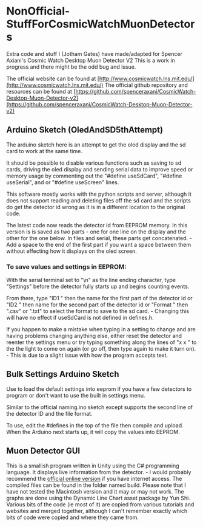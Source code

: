 # NonOfficial-StuffForCosmicWatchMuonDetectors
Extra code and stuff I (Jotham Gates) have made/adapted for Spencer Axiani's Cosmic Watch Desktop Muon Detector V2
This is a work in progress and there might be the odd bug and issue.

The official website can be found at [http://www.cosmicwatch.lns.mit.edu/](http://www.cosmicwatch.lns.mit.edu/)
The official github repository and resources can be found at [https://github.com/spenceraxani/CosmicWatch-Desktop-Muon-Detector-v2](https://github.com/spenceraxani/CosmicWatch-Desktop-Muon-Detector-v2)

## Arduino Sketch (OledAndSD5thAttempt)
The arduino sketch here is an attempt to get the oled display and the sd card to work at the same time.


It should be possible to disable various functions such as saving to sd cards, driving the oled display and sending serial data to improve speed or memory usage by commenting out the "#define useSdCard", "#define useSerial", and or "#define useScreen" lines.

This software mostly works with the python scripts and server, although it does not support reading and deleting files off the sd card and the scripts do get the detector id wrong as it is in a different location to the original code.

The latest code now reads the detector id from EEPROM memory. In this version is is saved as two parts - one for one line on the display and the other for the one below. In files and serial, these parts get concatenated. - Add a space to the end of the first part if you want a space between them without effecting how it displays on the oled screen.

### To save values and settings in EEPROM:
With the serial terminal set to "\\n" as the line ending character, type "Settings" before the detector fully starts up and begins counting events.

From there, type "ID1 " then the name for the first part of the detector id or "ID2 " then name for the second part of the detector id or "Format " then ".csv" or ".txt" to select the format to save to the sd card. - Changing this will have no effect if useSdCard is not defined in defines.h.

If you happen to make a mistake when typing in a setting to change and are having problems changing anything else, either reset the detector and reenter the settings menu or try typing something along the lines of "x x " to the the light to come on again (or go off, then type again to make it turn on). - This is due to a slight issue with how the program accepts text.

## Bulk Settings Arduino Sketch
Use to load the default settings into eeprom if you have a few detectors to program or don't want to use the built in settings menu.

Similar to the official naming.ino sketch except supports the second line of the detector ID and the file format.

To use, edit the #defines in the top of the file then compile and upload. When the Arduino next starts up, it will copy the values into EEPROM.
## Muon Detector GUI
This is a smallish program written in Unity using the C# programming language. It displays live information from the detector. - I would probably recommend the [official online version](http://cosmicwatch.lns.mit.edu/measure) if you have internet access.
The compiled files can be found in the folder named build. Please note that I have not tested the Macintosh version and it may or may not work.
The graphs are done using the Dynamic Line Chart asset package by Yun Shi. Various bits of the code (ie most of it) are copied from various tutorials and websites and merged together, although I can't remember exactly which bits of code were copied and where they came from.